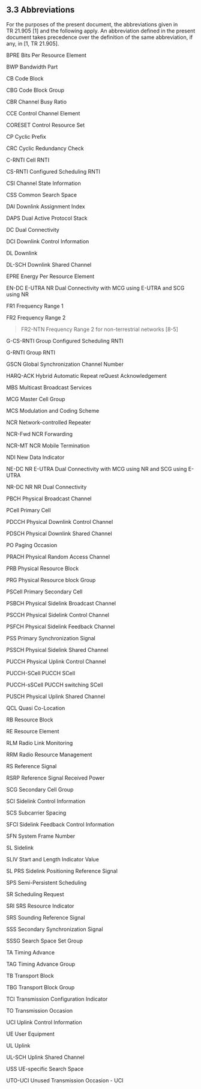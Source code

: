 ## 3.3 Abbreviations

For the purposes of the present document, the abbreviations given in
TR 21.905 \[1\] and the following apply. An abbreviation defined in the
present document takes precedence over the definition of the same
abbreviation, if any, in \[1, TR 21.905\].

BPRE Bits Per Resource Element

BWP Bandwidth Part

CB Code Block

CBG Code Block Group

CBR Channel Busy Ratio

CCE Control Channel Element

CORESET Control Resource Set

CP Cyclic Prefix

CRC Cyclic Redundancy Check

C-RNTI Cell RNTI

CS-RNTI Configured Scheduling RNTI

CSI Channel State Information

CSS Common Search Space

DAI Downlink Assignment Index

DAPS Dual Active Protocol Stack

DC Dual Connectivity

DCI Downlink Control Information

DL Downlink

DL-SCH Downlink Shared Channel

EPRE Energy Per Resource Element

EN-DC E-UTRA NR Dual Connectivity with MCG using E-UTRA and SCG using NR

FR1 Frequency Range 1

FR2 Frequency Range 2

> FR2-NTN Frequency Range 2 for non-terrestrial networks \[8-5\]

G-CS-RNTI Group Configured Scheduling RNTI

G-RNTI Group RNTI

GSCN Global Synchronization Channel Number

HARQ-ACK Hybrid Automatic Repeat reQuest Acknowledgement

MBS Multicast Broadcast Services

MCG Master Cell Group

MCS Modulation and Coding Scheme

NCR Network-controlled Repeater

NCR-Fwd NCR Forwarding

NCR-MT NCR Mobile Termination

NDI New Data Indicator

NE-DC NR E-UTRA Dual Connectivity with MCG using NR and SCG using E-UTRA

NR-DC NR NR Dual Connectivity

PBCH Physical Broadcast Channel

PCell Primary Cell

PDCCH Physical Downlink Control Channel

PDSCH Physical Downlink Shared Channel

PO Paging Occasion

PRACH Physical Random Access Channel

PRB Physical Resource Block

PRG Physical Resource block Group

PSCell Primary Secondary Cell

PSBCH Physical Sidelink Broadcast Channel

PSCCH Physical Sidelink Control Channel

PSFCH Physical Sidelink Feedback Channel

PSS Primary Synchronization Signal

PSSCH Physical Sidelink Shared Channel

PUCCH Physical Uplink Control Channel

PUCCH-SCell PUCCH SCell

PUCCH-sSCell PUCCH switching SCell

PUSCH Physical Uplink Shared Channel

QCL Quasi Co-Location

RB Resource Block

RE Resource Element

RLM Radio Link Monitoring

RRM Radio Resource Management

RS Reference Signal

RSRP Reference Signal Received Power

SCG Secondary Cell Group

SCI Sidelink Control Information

SCS Subcarrier Spacing

SFCI Sidelink Feedback Control Information

SFN System Frame Number

SL Sidelink

SLIV Start and Length Indicator Value

SL PRS Sidelink Positioning Reference Signal

SPS Semi-Persistent Scheduling

SR Scheduling Request

SRI SRS Resource Indicator

SRS Sounding Reference Signal

SSS Secondary Synchronization Signal

SSSG Search Space Set Group

TA Timing Advance

TAG Timing Advance Group

TB Transport Block

TBG Transport Block Group

TCI Transmission Configuration Indicator

TO Transmission Occasion

UCI Uplink Control Information

UE User Equipment

UL Uplink

UL-SCH Uplink Shared Channel

USS UE-specific Search Space

UTO-UCI Unused Transmission Occasion - UCI